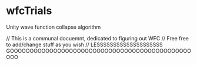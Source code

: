 # wfcTrials
Unity wave function collapse algorithm

// This is a communal docuemnt, dedicated to figuring out WFC
// Free free to add/change stuff as you wish
// LESSSSSSSSSSSSSSSSSSSS GOOOOOOOOOOOOOOOOOOOOOOOOOOOOOOOOOOOOOOOOOOOOOOOOO
